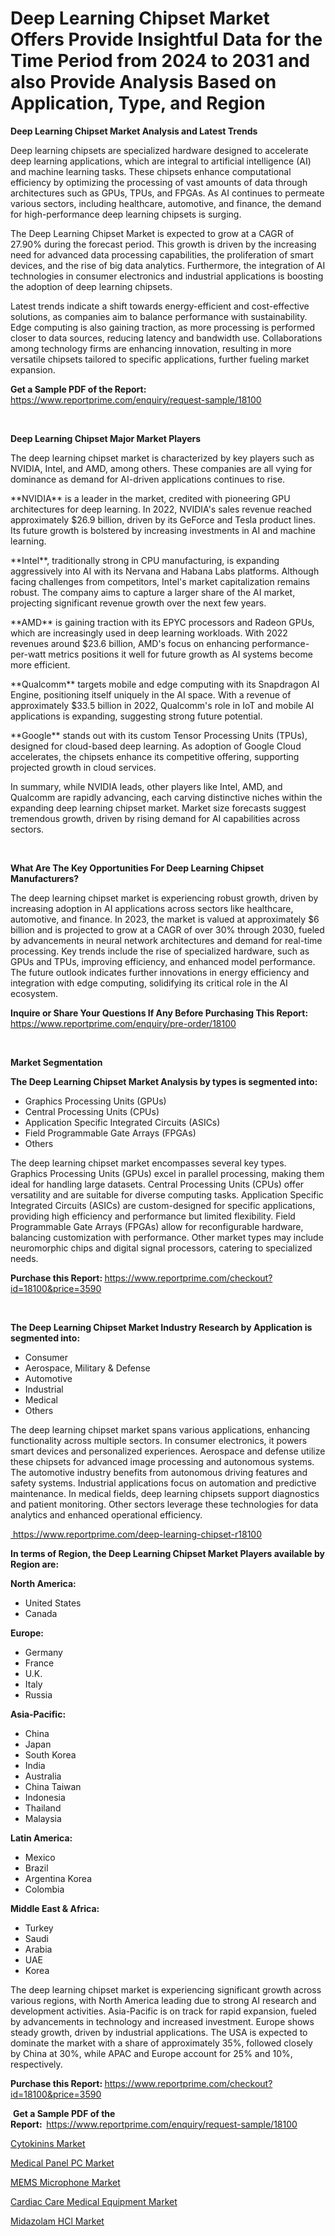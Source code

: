 <p><h1>Deep Learning Chipset Market Offers Provide Insightful Data for the Time Period from 2024 to 2031 and also Provide Analysis Based on Application, Type, and Region</h1></p><p><strong>Deep Learning Chipset Market Analysis and Latest Trends</strong></p>
<p><p>Deep learning chipsets are specialized hardware designed to accelerate deep learning applications, which are integral to artificial intelligence (AI) and machine learning tasks. These chipsets enhance computational efficiency by optimizing the processing of vast amounts of data through architectures such as GPUs, TPUs, and FPGAs. As AI continues to permeate various sectors, including healthcare, automotive, and finance, the demand for high-performance deep learning chipsets is surging.</p><p>The Deep Learning Chipset Market is expected to grow at a CAGR of 27.90% during the forecast period. This growth is driven by the increasing need for advanced data processing capabilities, the proliferation of smart devices, and the rise of big data analytics. Furthermore, the integration of AI technologies in consumer electronics and industrial applications is boosting the adoption of deep learning chipsets.</p><p>Latest trends indicate a shift towards energy-efficient and cost-effective solutions, as companies aim to balance performance with sustainability. Edge computing is also gaining traction, as more processing is performed closer to data sources, reducing latency and bandwidth use. Collaborations among technology firms are enhancing innovation, resulting in more versatile chipsets tailored to specific applications, further fueling market expansion.</p></p>
<p><strong>Get a Sample PDF of the Report:&nbsp;</strong> <a href="https://www.reportprime.com/enquiry/request-sample/18100?utm_campaign=31&utm_medium=2&utm_source=Github&utm_content=ia&utm_term=20112024&utm_id=deep-learning-chipset">https://www.reportprime.com/enquiry/request-sample/18100</a></p>
<p>&nbsp;</p>
<p><strong>Deep Learning Chipset Major Market Players</strong></p>
<p><p>The deep learning chipset market is characterized by key players such as NVIDIA, Intel, and AMD, among others. These companies are all vying for dominance as demand for AI-driven applications continues to rise.</p><p>**NVIDIA** is a leader in the market, credited with pioneering GPU architectures for deep learning. In 2022, NVIDIA's sales revenue reached approximately $26.9 billion, driven by its GeForce and Tesla product lines. Its future growth is bolstered by increasing investments in AI and machine learning.</p><p>**Intel**, traditionally strong in CPU manufacturing, is expanding aggressively into AI with its Nervana and Habana Labs platforms. Although facing challenges from competitors, Intel's market capitalization remains robust. The company aims to capture a larger share of the AI market, projecting significant revenue growth over the next few years.</p><p>**AMD** is gaining traction with its EPYC processors and Radeon GPUs, which are increasingly used in deep learning workloads. With 2022 revenues around $23.6 billion, AMD's focus on enhancing performance-per-watt metrics positions it well for future growth as AI systems become more efficient.</p><p>**Qualcomm** targets mobile and edge computing with its Snapdragon AI Engine, positioning itself uniquely in the AI space. With a revenue of approximately $33.5 billion in 2022, Qualcomm's role in IoT and mobile AI applications is expanding, suggesting strong future potential.</p><p>**Google** stands out with its custom Tensor Processing Units (TPUs), designed for cloud-based deep learning. As adoption of Google Cloud accelerates, the chipsets enhance its competitive offering, supporting projected growth in cloud services.</p><p>In summary, while NVIDIA leads, other players like Intel, AMD, and Qualcomm are rapidly advancing, each carving distinctive niches within the expanding deep learning chipset market. Market size forecasts suggest tremendous growth, driven by rising demand for AI capabilities across sectors.</p></p>
<p>&nbsp;</p>
<p><strong>What Are The Key Opportunities For Deep Learning Chipset Manufacturers?</strong></p>
<p><p>The deep learning chipset market is experiencing robust growth, driven by increasing adoption in AI applications across sectors like healthcare, automotive, and finance. In 2023, the market is valued at approximately $6 billion and is projected to grow at a CAGR of over 30% through 2030, fueled by advancements in neural network architectures and demand for real-time processing. Key trends include the rise of specialized hardware, such as GPUs and TPUs, improving efficiency, and enhanced model performance. The future outlook indicates further innovations in energy efficiency and integration with edge computing, solidifying its critical role in the AI ecosystem.</p></p>
<p><strong>Inquire or Share Your Questions If Any Before Purchasing This Report:</strong> <a href="https://www.reportprime.com/enquiry/pre-order/18100?utm_campaign=31&utm_medium=2&utm_source=Github&utm_content=ia&utm_term=20112024&utm_id=deep-learning-chipset">https://www.reportprime.com/enquiry/pre-order/18100</a></p>
<p>&nbsp;</p>
<p><strong>Market Segmentation</strong></p>
<p><strong>The Deep Learning Chipset Market Analysis by types is segmented into:</strong></p>
<p><ul><li>Graphics Processing Units (GPUs)</li><li>Central Processing Units (CPUs)</li><li>Application Specific Integrated Circuits (ASICs)</li><li>Field Programmable Gate Arrays (FPGAs)</li><li>Others</li></ul></p>
<p><p>The deep learning chipset market encompasses several key types. Graphics Processing Units (GPUs) excel in parallel processing, making them ideal for handling large datasets. Central Processing Units (CPUs) offer versatility and are suitable for diverse computing tasks. Application Specific Integrated Circuits (ASICs) are custom-designed for specific applications, providing high efficiency and performance but limited flexibility. Field Programmable Gate Arrays (FPGAs) allow for reconfigurable hardware, balancing customization with performance. Other market types may include neuromorphic chips and digital signal processors, catering to specialized needs.</p></p>
<p><strong>Purchase this Report:&nbsp;</strong><a href="https://www.reportprime.com/checkout?id=18100&price=3590&utm_campaign=31&utm_medium=2&utm_source=Github&utm_content=ia&utm_term=20112024&utm_id=deep-learning-chipset">https://www.reportprime.com/checkout?id=18100&price=3590</a></p>
<p>&nbsp;</p>
<p><strong>The Deep Learning Chipset Market Industry Research by Application is segmented into:</strong></p>
<p><ul><li>Consumer</li><li>Aerospace, Military & Defense</li><li>Automotive</li><li>Industrial</li><li>Medical</li><li>Others</li></ul></p>
<p><p>The deep learning chipset market spans various applications, enhancing functionality across multiple sectors. In consumer electronics, it powers smart devices and personalized experiences. Aerospace and defense utilize these chipsets for advanced image processing and autonomous systems. The automotive industry benefits from autonomous driving features and safety systems. Industrial applications focus on automation and predictive maintenance. In medical fields, deep learning chipsets support diagnostics and patient monitoring. Other sectors leverage these technologies for data analytics and enhanced operational efficiency.</p></p>
<p><a href="https://www.reportprime.com/deep-learning-chipset-r18100?utm_campaign=31&utm_medium=2&utm_source=Github&utm_content=ia&utm_term=20112024&utm_id=deep-learning-chipset">&nbsp;https://www.reportprime.com/deep-learning-chipset-r18100</a></p>
<p><strong>In terms of Region, the Deep Learning Chipset Market Players available by Region are:</strong></p>
<p>
    <p> <strong> North America: </strong>
        <ul>
            <li>United States</li>
            <li>Canada</li>
        </ul>
        </p> 
    <p> <strong> Europe: </strong>
        <ul>
            <li>Germany</li>
            <li>France</li>
            <li>U.K.</li>
            <li>Italy</li>
            <li>Russia</li>
        </ul>
        </p> 
    <p> <strong> Asia-Pacific: </strong>
        <ul>
            <li>China</li>
            <li>Japan</li>
            <li>South Korea</li>
            <li>India</li>
            <li>Australia</li>
            <li>China Taiwan</li>
            <li>Indonesia</li>
            <li>Thailand</li>
            <li>Malaysia</li>
        </ul>
        </p> 
    <p> <strong> Latin America: </strong>
        <ul>
            <li>Mexico</li>
            <li>Brazil</li>
            <li>Argentina Korea</li>
            <li>Colombia</li>
        </ul>
        </p> 
    <p> <strong> Middle East & Africa: </strong>
        <ul>
            <li>Turkey</li>
            <li>Saudi</li>
            <li>Arabia</li>
            <li>UAE</li>
            <li>Korea</li>
        </ul>
    </p>
    </p>
<p><p>The deep learning chipset market is experiencing significant growth across various regions, with North America leading due to strong AI research and development activities. Asia-Pacific is on track for rapid expansion, fueled by advancements in technology and increased investment. Europe shows steady growth, driven by industrial applications. The USA is expected to dominate the market with a share of approximately 35%, followed closely by China at 30%, while APAC and Europe account for 25% and 10%, respectively.</p></p>
<p><strong>Purchase this Report: </strong><a href="https://www.reportprime.com/checkout?id=18100&price=3590&utm_campaign=31&utm_medium=2&utm_source=Github&utm_content=ia&utm_term=20112024&utm_id=deep-learning-chipset">https://www.reportprime.com/checkout?id=18100&price=3590</a></p>
<p>&nbsp;<strong>Get a Sample PDF of the Report:&nbsp;&nbsp;</strong><a href="https://www.reportprime.com/enquiry/request-sample/18100?utm_campaign=31&utm_medium=2&utm_source=Github&utm_content=ia&utm_term=20112024&utm_id=deep-learning-chipset">https://www.reportprime.com/enquiry/request-sample/18100</a></p>
<p><strong></strong></p>
<p><p><a href="https://issuu.com/reportprime-2/docs/cytokinins-market-size-2030.pptx_26d4032b0a37b2?utm_campaign=31&utm_medium=2&utm_source=Github&utm_content=ia&utm_term=20112024&utm_id=deep-learning-chipset">Cytokinins Market</a></p><p><a href="https://github.com/juniordelafrance/Market-Research-Report-List-5/blob/main/medical-panel-pc-market.md?utm_campaign=31&utm_medium=2&utm_source=Github&utm_content=ia&utm_term=20112024&utm_id=deep-learning-chipset">Medical Panel PC Market</a></p><p><a href="https://github.com/MonroeBullock54/Market-Research-Report-List-1/blob/main/mems-microphone-market.md?utm_campaign=31&utm_medium=2&utm_source=Github&utm_content=ia&utm_term=20112024&utm_id=deep-learning-chipset">MEMS Microphone Market</a></p><p><a href="https://www.linkedin.com/pulse/cardiac-care-medical-equipment-industry-report-examines-recent-4rtuc?utm_campaign=31&utm_medium=2&utm_source=Github&utm_content=ia&utm_term=20112024&utm_id=deep-learning-chipset">Cardiac Care Medical Equipment Market</a></p><p><a href="https://issuu.com/reportprime-2/docs/midazolam-hcl-market-size-2030.pptx_8e25927740f5e5?utm_campaign=31&utm_medium=2&utm_source=Github&utm_content=ia&utm_term=20112024&utm_id=deep-learning-chipset">Midazolam HCl Market</a></p></p>